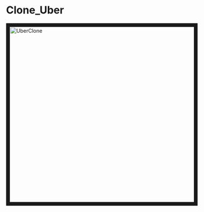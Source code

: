 # Clone_Uber

<!-- [![IMAGE ALT TEXT HERE](https://img.youtube.com/vi/0JXIm3zuSnw/0.jpg)](https://www.youtube.com/watch?v=0JXIm3zuSnw)  -->

<a href="https://www.youtube.com/watch?v=El10qrc3cK8" target="_blank"><img src="https://img.youtube.com/vi/El10qrc3cK8/0.jpg" 
alt="UberClone" width="640" height="480" border="10" /></a>
